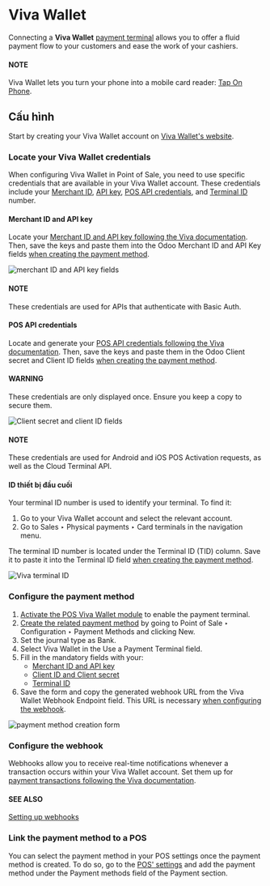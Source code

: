 # Viva Wallet

Connecting a **Viva Wallet** [payment terminal](../terminals.md)  allows you to offer a fluid
payment flow to your customers and ease the work of your cashiers.

#### NOTE
Viva Wallet lets you turn your phone into a mobile card reader: [Tap On Phone](https://www.vivawallet.com/gb_en/blog-tap-on-phone-gb).

## Cấu hình

Start by creating your Viva Wallet account on [Viva Wallet's website](https://www.vivawallet.com).

### Locate your Viva Wallet credentials

When configuring Viva Wallet in Point of Sale, you need to use specific credentials that are
available in your Viva Wallet account. These credentials include your [Merchant ID](#viva-wallet-id-key), [API key](#viva-wallet-id-key), [POS API credentials](#viva-wallet-pos-api), and [Terminal ID](#viva-wallet-identifier) number.

<a id="viva-wallet-id-key"></a>

#### Merchant ID and API key

Locate your [Merchant ID and API key following the Viva documentation](https://developer.vivawallet.com/getting-started/find-your-account-credentials/merchant-id-and-api-key/).
Then, save the keys and paste them into the Odoo Merchant ID and API Key
fields [when creating the payment method](#viva-wallet-method-creation).

![merchant ID and API key fields](applications/sales/point_of_sale/payment_methods/terminals/viva_wallet/access-cred.png)

#### NOTE
These credentials are used for APIs that authenticate with Basic Auth.

<a id="viva-wallet-pos-api"></a>

#### POS API credentials

Locate and generate your [POS API credentials following the Viva documentation](https://developer.vivawallet.com/getting-started/find-your-account-credentials/pos-api-credentials/).
Then, save the keys and paste them in the Odoo Client secret and Client ID
fields [when creating the payment method](#viva-wallet-method-creation).

#### WARNING
These credentials are only displayed once. Ensure you keep a copy to secure them.

![Client secret and client ID fields](applications/sales/point_of_sale/payment_methods/terminals/viva_wallet/api-cred.png)

#### NOTE
These credentials are used for Android and iOS POS Activation requests, as well as the Cloud
Terminal API.

<a id="viva-wallet-identifier"></a>

#### ID thiết bị đầu cuối

Your terminal ID number is used to identify your terminal. To find it:

1. Go to your Viva Wallet account and select the relevant account.
2. Go to Sales ‣ Physical payments ‣ Card terminals in the navigation menu.

The terminal ID number is located under the Terminal ID (TID) column. Save it to paste
it into the Terminal ID field [when creating the payment method](#viva-wallet-method-creation).

![Viva terminal ID](applications/sales/point_of_sale/payment_methods/terminals/viva_wallet/terminal-id.png)

<a id="viva-wallet-method-creation"></a>

### Configure the payment method

1. [Activate the POS Viva Wallet module](../../../../general/apps_modules.md) to enable the
   payment terminal.
2. [Create the related payment method](../../payment_methods.md) by going to
   Point of Sale ‣ Configuration ‣ Payment Methods and clicking
   New.
3. Set the journal type as Bank.
4. Select Viva Wallet in the Use a Payment Terminal field.
5. Fill in the mandatory fields with your:
   - [Merchant ID and API key](#viva-wallet-id-key)
   - [Client ID and Client secret](#viva-wallet-pos-api)
   - [Terminal ID](#viva-wallet-identifier)
6. Save the form and copy the generated webhook URL from the Viva Wallet Webhook
   Endpoint field. This URL is necessary [when configuring the webhook](#viva-wallet-webhook).

![payment method creation form](applications/sales/point_of_sale/payment_methods/terminals/viva_wallet/create-method-viva-wallet.png)

<a id="viva-wallet-webhook"></a>

### Configure the webhook

Webhooks allow you to receive real-time notifications whenever a transaction occurs within your Viva
Wallet account. Set them up for [payment transactions following the Viva documentation](https://developer.vivawallet.com/webhooks-for-payments/transaction-payment-created/).

#### SEE ALSO
[Setting up webhooks](https://developer.viva.com/webhooks-for-payments/#setting-up-webhooks)

### Link the payment method to a POS

You can select the payment method in your POS settings once the payment method is created. To do so,
go to the [POS' settings](../../configuration.md#configuration-settings) and add the payment method under the
Payment methods field of the Payment section.
